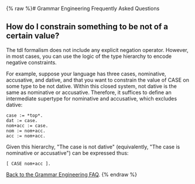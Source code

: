 {% raw %}# Grammar Engineering Frequently Asked Questions

## How do I constrain something to be not of a certain value?

The tdl formalism does not include any explicit negation operator.
However, in most cases, you can use the logic of the type hierarchy to
encode negative constraints.

For example, suppose your language has three cases, nominative,
accusative, and dative, and that you want to constrain the value of CASE
on some type to be not dative. Within this closed system, not dative is
the same as nominative or accusative. Therefore, it suffices to define
an intermediate supertype for nominative and accusative, which excludes
dative:

    case := *top*.
    dat := case.
    nom+acc := case.
    nom := nom+acc.
    acc := nom+acc.

Given this hierarchy, "The case is not dative" (equivalently, "The case
is nominative or accusative") can be expressed thus:

    [ CASE nom+acc ].

[Back to the Grammar Engineering FAQ](https://delph-in.github.io/docs/matrix/GrammarEngineeringFAQ).
<update date omitted for speed>{% endraw %}